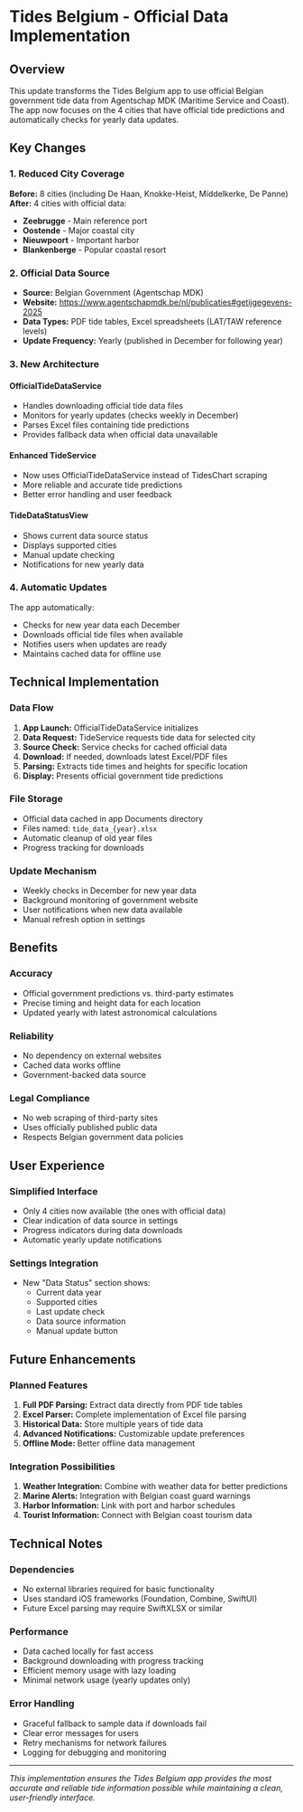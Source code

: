 # Tides Belgium - Official Data Implementation

## Overview

This update transforms the Tides Belgium app to use official Belgian government tide data from Agentschap MDK (Maritime Service and Coast). The app now focuses on the 4 cities that have official tide predictions and automatically checks for yearly data updates.

## Key Changes

### 1. Reduced City Coverage
**Before:** 8 cities (including De Haan, Knokke-Heist, Middelkerke, De Panne)
**After:** 4 cities with official data:
- **Zeebrugge** - Main reference port
- **Oostende** - Major coastal city
- **Nieuwpoort** - Important harbor
- **Blankenberge** - Popular coastal resort

### 2. Official Data Source
- **Source:** Belgian Government (Agentschap MDK)
- **Website:** https://www.agentschapmdk.be/nl/publicaties#getijgegevens-2025
- **Data Types:** PDF tide tables, Excel spreadsheets (LAT/TAW reference levels)
- **Update Frequency:** Yearly (published in December for following year)

### 3. New Architecture

#### OfficialTideDataService
- Handles downloading official tide data files
- Monitors for yearly updates (checks weekly in December)
- Parses Excel files containing tide predictions
- Provides fallback data when official data unavailable

#### Enhanced TideService
- Now uses OfficialTideDataService instead of TidesChart scraping
- More reliable and accurate tide predictions
- Better error handling and user feedback

#### TideDataStatusView
- Shows current data source status
- Displays supported cities
- Manual update checking
- Notifications for new yearly data

### 4. Automatic Updates

The app automatically:
- Checks for new year data each December
- Downloads official tide files when available
- Notifies users when updates are ready
- Maintains cached data for offline use

## Technical Implementation

### Data Flow
1. **App Launch:** OfficialTideDataService initializes
2. **Data Request:** TideService requests tide data for selected city
3. **Source Check:** Service checks for cached official data
4. **Download:** If needed, downloads latest Excel/PDF files
5. **Parsing:** Extracts tide times and heights for specific location
6. **Display:** Presents official government tide predictions

### File Storage
- Official data cached in app Documents directory
- Files named: `tide_data_{year}.xlsx`
- Automatic cleanup of old year files
- Progress tracking for downloads

### Update Mechanism
- Weekly checks in December for new year data
- Background monitoring of government website
- User notifications when new data available
- Manual refresh option in settings

## Benefits

### Accuracy
- Official government predictions vs. third-party estimates
- Precise timing and height data for each location
- Updated yearly with latest astronomical calculations

### Reliability
- No dependency on external websites
- Cached data works offline
- Government-backed data source

### Legal Compliance
- No web scraping of third-party sites
- Uses officially published public data
- Respects Belgian government data policies

## User Experience

### Simplified Interface
- Only 4 cities now available (the ones with official data)
- Clear indication of data source in settings
- Progress indicators during data downloads
- Automatic yearly update notifications

### Settings Integration
- New "Data Status" section shows:
  - Current data year
  - Supported cities
  - Last update check
  - Data source information
  - Manual update button

## Future Enhancements

### Planned Features
1. **Full PDF Parsing:** Extract data directly from PDF tide tables
2. **Excel Parser:** Complete implementation of Excel file parsing
3. **Historical Data:** Store multiple years of tide data
4. **Advanced Notifications:** Customizable update preferences
5. **Offline Mode:** Better offline data management

### Integration Possibilities
1. **Weather Integration:** Combine with weather data for better predictions
2. **Marine Alerts:** Integration with Belgian coast guard warnings
3. **Harbor Information:** Link with port and harbor schedules
4. **Tourist Information:** Connect with Belgian coast tourism data

## Technical Notes

### Dependencies
- No external libraries required for basic functionality
- Uses standard iOS frameworks (Foundation, Combine, SwiftUI)
- Future Excel parsing may require SwiftXLSX or similar

### Performance
- Data cached locally for fast access
- Background downloading with progress tracking
- Efficient memory usage with lazy loading
- Minimal network usage (yearly updates only)

### Error Handling
- Graceful fallback to sample data if downloads fail
- Clear error messages for users
- Retry mechanisms for network failures
- Logging for debugging and monitoring

---

*This implementation ensures the Tides Belgium app provides the most accurate and reliable tide information possible while maintaining a clean, user-friendly interface.*
